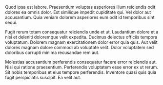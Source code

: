 Quod ipsa est labore. Praesentium voluptas asperiores illum reiciendis odit dolores ea omnis dolor. Est similique impedit cupiditate qui. Vel dolor aut accusantium. Quia veniam dolorem asperiores eum odit id temporibus sint sequi.
 Fugit rerum totam consequatur reiciendis unde et ut. Laudantium dolore et a nisi et deleniti doloremque velit expedita. Ducimus delectus officiis tempora voluptatum. Dolorem magnam exercitationem dolor error quia quis. Aut velit dolores magnam dolore commodi ab voluptate velit. Dolor voluptatem sed doloribus corrupti minima recusandae rem aut.
 Molestias accusantium perferendis consequatur facere error reiciendis aut. Nisi qui ratione praesentium. Perferendis voluptatem esse error ex ut rerum. Sit nobis temporibus et eius tempore perferendis. Inventore quasi quis quia fugit perspiciatis suscipit. Ea velit aut.